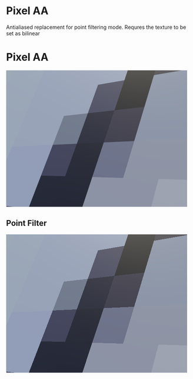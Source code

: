 # Pixel AA

Antialiased replacement for point filtering mode. Requres the texture to be set as bilinear

# Pixel AA
![image](/Documentation~//Images/pixelaa.png)

## Point Filter
![image](/Documentation~//Images/no%20aa.png)
